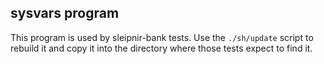 ## sysvars program

This program is used by sleipnir-bank tests.
Use the `./sh/update` script to rebuild it and copy it into the directory where those
tests expect to find it.
